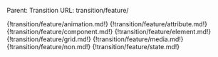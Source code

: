 Parent: Transition
URL: transition/feature/

{!transition/feature/animation.md!}
{!transition/feature/attribute.md!}
{!transition/feature/component.md!}
{!transition/feature/element.md!}
{!transition/feature/grid.md!}
{!transition/feature/media.md!}
{!transition/feature/non.md!}
{!transition/feature/state.md!}

